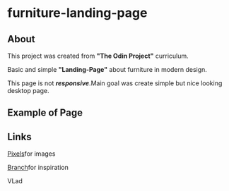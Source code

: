 # furniture-landing-page

## About

This project was created from **"The Odin Project"** curriculum.<p>Basic and simple **"Landing-Page"** about furniture in modern design.</p>

<p>This page is not <strong><em>responsive</em></strong>.Main goal was create simple but nice looking desktop page.</p>

## Example of Page

## Links

<a href="https://www.pexels.com/search/working%20office%20furniture/">Pixels</a>for images

<p>
<a href="https://www.branchfurniture.com/">Branch</a>for inspiration 
</p>
 VLad
